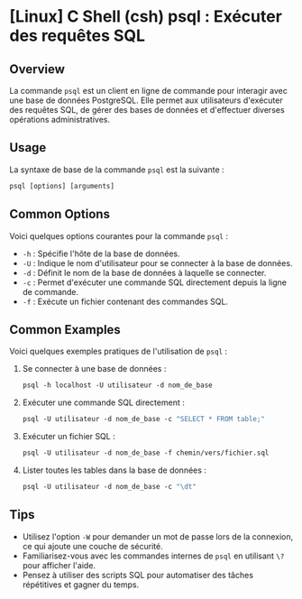 # [Linux] C Shell (csh) psql : Exécuter des requêtes SQL

## Overview
La commande `psql` est un client en ligne de commande pour interagir avec une base de données PostgreSQL. Elle permet aux utilisateurs d'exécuter des requêtes SQL, de gérer des bases de données et d'effectuer diverses opérations administratives.

## Usage
La syntaxe de base de la commande `psql` est la suivante :

```csh
psql [options] [arguments]
```

## Common Options
Voici quelques options courantes pour la commande `psql` :

- `-h` : Spécifie l'hôte de la base de données.
- `-U` : Indique le nom d'utilisateur pour se connecter à la base de données.
- `-d` : Définit le nom de la base de données à laquelle se connecter.
- `-c` : Permet d'exécuter une commande SQL directement depuis la ligne de commande.
- `-f` : Exécute un fichier contenant des commandes SQL.

## Common Examples
Voici quelques exemples pratiques de l'utilisation de `psql` :

1. Se connecter à une base de données :

   ```csh
   psql -h localhost -U utilisateur -d nom_de_base
   ```

2. Exécuter une commande SQL directement :

   ```csh
   psql -U utilisateur -d nom_de_base -c "SELECT * FROM table;"
   ```

3. Exécuter un fichier SQL :

   ```csh
   psql -U utilisateur -d nom_de_base -f chemin/vers/fichier.sql
   ```

4. Lister toutes les tables dans la base de données :

   ```csh
   psql -U utilisateur -d nom_de_base -c "\dt"
   ```

## Tips
- Utilisez l'option `-W` pour demander un mot de passe lors de la connexion, ce qui ajoute une couche de sécurité.
- Familiarisez-vous avec les commandes internes de `psql` en utilisant `\?` pour afficher l'aide.
- Pensez à utiliser des scripts SQL pour automatiser des tâches répétitives et gagner du temps.
